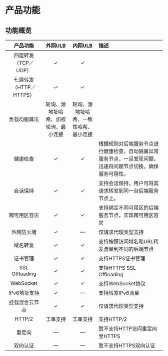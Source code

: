 # 产品功能



## 功能概览

|   产品功能   | 外网ULB | 内网ULB | 描述 |
| :-------: |:---:|:---: |:--- |
| 四层转发（TCP／UDP） | ✓ | ✓ |  |
| 七层转发（HTTP／HTTPS） | ✓ | ✓ |  |
| 负载均衡算法 | 轮询、源地址哈希、加权轮询、最小连接 | 轮询、源地址哈希、一致性哈希、最小连接 |  |
| 健康检查 | ✓ | ✓ | 根据规则对后端服务节点进行健康检查，自动隔离异常服务节点，一旦发现问题，迅速将问题节点切换，确保服务可用性。 |
| 会话保持 | ✓ | ✓ | 支持会话保持，用户可将其请求转发到同一台后端服务节点上。 |
| 跨可用区容灾 | ✓ | ✓ | 支持绑定不同可用区的后端服务节点，实现跨可用区容灾 |
| 外网防火墙 | ✓ | — | 仅请求代理类型支持 |
| 域名转发 | ✓ | ✓ | 支持按照访问域名和URL转发流量到不同的后端节点 |
| 证书管理 | ✓ | ✓ | 支持HTTPS证书管理 |
| SSL Offloading | ✓ | ✓ | 支持HTTPS SSL Offloading |
| WebSocket | ✓ | ✓ | 支持WebSocket协议 |
| IPv6地址支持 | ✓ | — | 支持转发IPv6流量 |
| 挂载混合云节点 | ✓ | ✓ | 仅请求代理类型支持 |
| HTTP/2 | 工单支持 | 工单支持 | 支持HTTP/2 |
| 重定向 | — | — | 暂不支持HTTP访问重定向至HTTPS |
| 双向认证 | — | — | 暂不支持HTTPS双向认证 |


